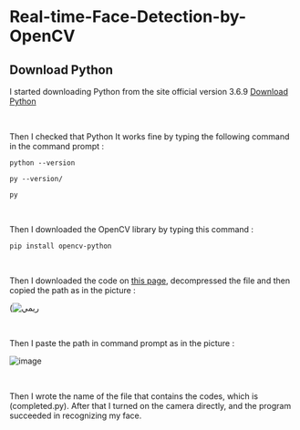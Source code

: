 # Real-time-Face-Detection-by-OpenCV

## Download Python

I started downloading Python from the site official version 3.6.9 [Download Python](https://www.python.org/downloads/)

<br /> 

Then I checked that Python It works fine by typing the following command in the command prompt :

```python --version```

`py --version/`

`py`

<br /> 


Then I downloaded the OpenCV library by typing this command :

`pip install opencv-python`

<br /> 

Then I downloaded the code on [this page](https://github.com/AShenaifi/OpenCV), decompressed the file and then copied the path as in the picture :


(![ريمي](https://user-images.githubusercontent.com/85775606/127189248-869f827a-df41-4c12-9aa8-b5ac622194ca.png)


<br /> 

Then I paste the path in command prompt as in the picture :


![image](https://user-images.githubusercontent.com/85775606/127183493-dc31bcc5-ec55-4fdc-bef6-ad5da8cfaeda.png)

<br /> 


Then I wrote the name of the file that contains the codes, which is (completed.py). After that I turned on the camera directly, and the program succeeded in recognizing my face.


